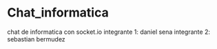 # Chat_informatica
chat de informatica con socket.io
integrante 1: daniel sena 
integrante 2: sebastian bermudez

